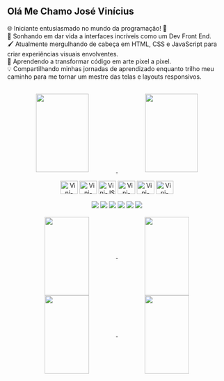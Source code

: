 ## Olá Me Chamo José Vinícius
🌐 Iniciante entusiasmado no mundo da programação! 🚀<br>
🎨 Sonhando em dar vida a interfaces incríveis como um Dev Front End.<br>
🖌️ Atualmente mergulhando de cabeça em HTML, CSS e JavaScript para criar experiências visuais envolventes.<br>
🎉 Aprendendo a transformar código em arte pixel a pixel.<br>
💡 Compartilhando minhas jornadas de aprendizado enquanto trilho meu caminho para me tornar um mestre das telas e layouts responsivos.<br><br>

<div display="inline_block" align="center" >
  <a href="https://github.com/jvinioliveira">
    <img height="180em" width="49%" src="https://github-readme-stats.vercel.app/api?username=jvinioliveira&show_icons=true&theme=graywhite&rank_icon=github&custom_title=Minhas%20Estatísticas%20No%20GitHub">
    <img height="180em" width="49%" src="https://github-readme-stats.vercel.app/api/top-langs/?username=jvinioliveira&theme=graywhite&custom_title=Linguagens%20Mais%20Utilizadas&layout=compact&size_weight=0.5&count_weight=0.5">
  </a>
</div>

<div display="inline_block" align="center" ><br>
<img align="center" alt="Vini-Html" height="30" width="40" src="https://cdn.jsdelivr.net/gh/devicons/devicon/icons/html5/html5-original.svg">
<img align="center" alt="Vini-Css" height="30" width="40" src="https://cdn.jsdelivr.net/gh/devicons/devicon/icons/css3/css3-original.svg">
<img align="center" alt="Vini-JS" height="30" width="40" src="https://cdn.jsdelivr.net/gh/devicons/devicon/icons/javascript/javascript-original.svg">
<img align="center" alt="Vini-Sass" height="30" width="40" src="https://cdn.jsdelivr.net/gh/devicons/devicon/icons/sass/sass-original.svg">
<img align="center" alt="Vini-Python" height="30" width="40" src="https://cdn.jsdelivr.net/gh/devicons/devicon/icons/python/python-original.svg">
<img align="center" alt="Vini-BootStrap" height="30" width="40" src="https://cdn.jsdelivr.net/gh/devicons/devicon/icons/bootstrap/bootstrap-original.svg">
</div>
<br>
<div display="inline_block" align="center">
  <a href="https://www.linkedin.com/in/jvinioliveira/" target="_blank"><img src="https://img.shields.io/badge/LinkedIn-0077B5?style=for-the-badge&logo=linkedin&logoColor=white""></a>
  <a href="mailto:jvinicius_andrade@hotmail.com?subject=&body=" target="_blank"><img src="https://img.shields.io/badge/Microsoft_Outlook-0078D4?style=for-the-badge&logo=microsoft-outlook&logoColor=white""></a>
  <a href="https://api.whatsapp.com/send?1=pt_BR&phone=5592992139057" target="_blank"><img src="https://img.shields.io/badge/WhatsApp-25D366?style=for-the-badge&logo=whatsapp&logoColor=white""></a>
  <a href="https://t.me/vnz_br" target="_blank"><img src="https://img.shields.io/badge/Telegram-2CA5E0?style=for-the-badge&logo=telegram&logoColor=white"></a>
  <a href="https://twitter.com/jvini_br" target="_blank"><img src="https://img.shields.io/badge/X-000?style=for-the-badge&logo=X&logoColor=FFF&color=000"></a>
  <a href="https://discord.com/channels/@me455550334853709834" target="_blank"><img src="https://img.shields.io/badge/Discord-7289DA?style=for-the-badge&logo=discord&logoColor=white"></a>
</div>
<br>
<div display="inline_block" align="center" >
  <a href="https://github.com/jvinioliveira?tab=repositories">
  <img height="180em" width="45%" align="center" src="https://github-readme-stats.vercel.app/api/pin/?username=jvinioliveira&repo=e-comerce-headphone&theme=graywhite">
  <img height="180em" width="45%" align="center" src="https://github-readme-stats.vercel.app/api/pin/?username=jvinioliveira&repo=landingPageBalleBot&theme=graywhite">
  <img height="180em" width="45%" align="center" src="https://github-readme-stats.vercel.app/api/pin/?username=jvinioliveira&repo=projectPortfolio&theme=graywhite">
  <img height="180em" width="45%" align="center" src="https://github-readme-stats.vercel.app/api/pin/?username=jvinioliveira&repo=projetoBootStrap&theme=graywhite">
  </a>
</div>
